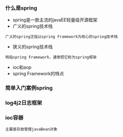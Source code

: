 ### 什么是spring
+ spring是一款主流的javaEE轻量级开源框架
+ 广义的spring技术栈
```
广义的spring泛指以spring Framework为核心的spring技术栈
```
+ 狭义的spring技术栈
```
特指spring Framework，通常把它称为spring框架
```
+ ioc和aop
+ spring Framework的特点

### 简单入门案例spring

### log4j2日志框架

### ioc容器
```
主要是存放管理javaBean对象
```

### 